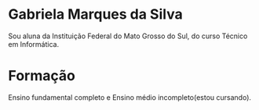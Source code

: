 # Gabriela Marques da Silva

Sou aluna da Instituição Federal do Mato Grosso do Sul, do curso Técnico em Informática.

# Formação

Ensino fundamental completo e Ensino médio incompleto(estou cursando).
